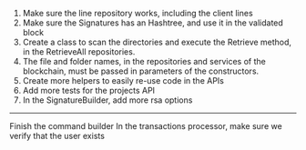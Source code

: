 1. Make sure the line repository works, including the client lines
2. Make sure the Signatures has an Hashtree, and use it in the validated block
3. Create a class to scan the directories and execute the Retrieve method, in the RetrieveAll repositories.
4. The file and folder names, in the repositories and services of the blockchain, must be passed in parameters of the constructors.
5. Create more helpers to easily re-use code in the APIs
6. Add more tests for the projects API
7. In the SignatureBuilder, add more rsa options

-----
Finish the command builder
In the transactions processor, make sure we verify that the user exists
